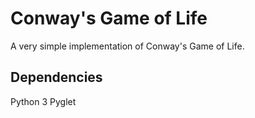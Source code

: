 Conway's Game of Life
=====================

A very simple implementation of Conway's Game of Life.

Dependencies
------------
Python 3
Pyglet
